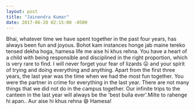 ```yaml
---
layout: post
title: "Jainendra Kumar"
date: 2017-06-20 02:15:00 -0500
---
```


Bhai, whatever time we have spent together in the past four years, has always been fun and joyous. Bohot kam instances honge jab maine tereko tensed dekha hoga, hamesa life me aise hi khus rehna. You have a heart of a child with being responsible and disciplined in the right proportion, which is very rare to find. I will never forget your fear of lizards :stuck_out_tongue: and your spirit of trying and doing everything and anything. Apart from the first three years, the last year was the time when we had the most fun together. You were the partner in crime for everything in the last year. There are not many things that we did not do in the campus together. Our infinite trips to the canteen in the last year will always be the 'best bulla ever'.Milte to rahenge hi apan.. Aur aise hi khus rehna :smile: Hamesa!